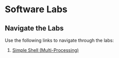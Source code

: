 # Software Labs

## Navigate the Labs

Use the following links to navigate through the labs:

1. [Simple Shell (Multi-Processing)](lab1/README.md)

